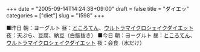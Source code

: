 +++
date = "2005-09-14T14:24:38+09:00"
draft = false
title = "ダイエッ"
categories = ["diet"]
slug = "1598"
+++

■昨日
朝：ヨーグルト
昼：<a href="http://e-kanten.shop-pro.jp" target="_blank" class="titleget">ところてん</a>、<a href="http://store.yahoo.co.jp/aes/a5a6a5eba51.html" target="_blank" class="titleget">ウルトラマイクロシェイクダイエット</a>
夜：天ぷら、豆腐、納豆（白飯抜き）
■今日
朝：ヨーグルト
昼：<a href="http://e-kanten.shop-pro.jp" target="_blank" class="titleget">ところてん</a>、<a href="http://store.yahoo.co.jp/aes/a5a6a5eba51.html" target="_blank" class="titleget">ウルトラマイクロシェイクダイエット</a>
夜：会食（水だけ）
